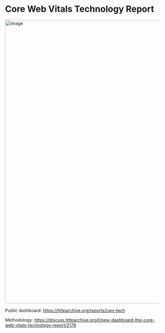 # Core Web Vitals Technology Report

<img width="922" alt="image" src="https://user-images.githubusercontent.com/1120896/195381259-d8773221-c01e-49ca-9f3e-b7ffb22eef17.png">

Public dashboard: https://httparchive.org/reports/cwv-tech

Methodology: https://discuss.httparchive.org/t/new-dashboard-the-core-web-vitals-technology-report/2178
